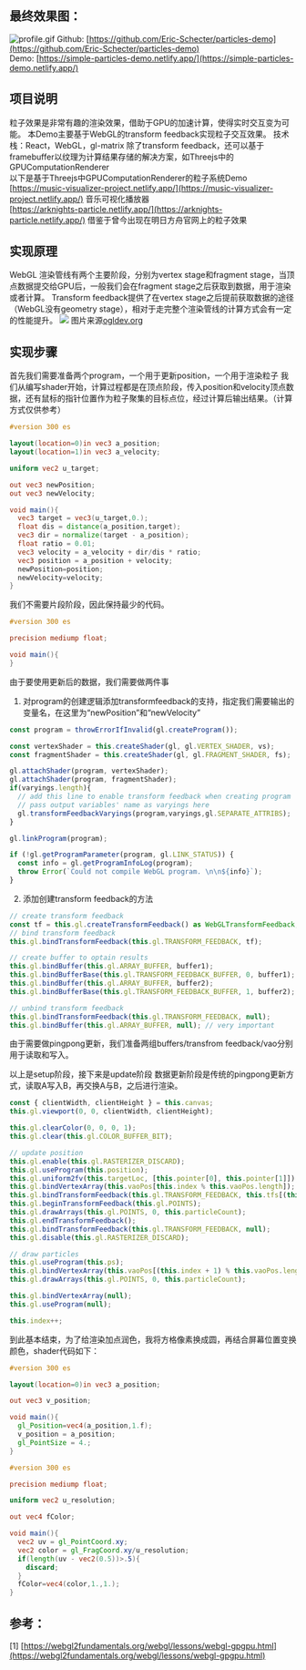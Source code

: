 ## 最终效果图：
![profile.gif](https://cdn.nlark.com/yuque/0/2023/gif/34898159/1675322994541-2708683b-22c9-480d-a21d-1b15fd712ced.gif#averageHue=%23000100&clientId=u8793c2e8-68fb-4&from=paste&height=492&id=u579abb7c&originHeight=582&originWidth=1000&originalType=binary&ratio=1&rotation=0&showTitle=false&size=5120216&status=done&style=none&taskId=u279b6680-f632-4f32-80dd-0acab92ab25&title=&width=844.6666870117188)
Github: [https://github.com/Eric-Schecter/particles-demo](https://github.com/Eric-Schecter/particles-demo)  
Demo: [https://simple-particles-demo.netlify.app/](https://simple-particles-demo.netlify.app/)
## 项目说明
粒子效果是非常有趣的渲染效果，借助于GPU的加速计算，使得实时交互变为可能。
本Demo主要基于WebGL的transform feedback实现粒子交互效果。
技术栈：React，WebGL，gl-matrix
除了transform feedback，还可以基于framebuffer以纹理为计算结果存储的解决方案，如Threejs中的GPUComputationRenderer  
以下是基于Threejs中GPUComputationRenderer的粒子系统Demo  
[https://music-visualizer-project.netlify.app/](https://music-visualizer-project.netlify.app/) 音乐可视化播放器  
[https://arknights-particle.netlify.app/](https://arknights-particle.netlify.app/) 借鉴于曾今出现在明日方舟官网上的粒子效果

## 实现原理
WebGL 渲染管线有两个主要阶段，分别为vertex stage和fragment stage，当顶点数据提交给GPU后，一般我们会在fragment stage之后获取到数据，用于渲染或者计算。
Transform feedback提供了在vertex stage之后提前获取数据的途径（WebGL没有geometry stage），相对于走完整个渲染管线的计算方式会有一定的性能提升。
![](https://cdn.nlark.com/yuque/0/2023/jpeg/34898159/1675323613732-36d4b350-d907-4739-a8be-4f68bf6671c4.jpeg#averageHue=%2340f440&clientId=u8793c2e8-68fb-4&from=paste&height=439&id=u97b4e47b&originHeight=850&originWidth=650&originalType=url&ratio=1&rotation=0&showTitle=false&status=done&style=none&taskId=u41d1c25c-3e22-42db-8a11-ed61e798a00&title=&width=336)
图片来源[ogldev.org](https://ogldev.org/)
## 实现步骤
首先我们需要准备两个program，一个用于更新position，一个用于渲染粒子
我们从编写shader开始，计算过程都是在顶点阶段，传入position和velocity顶点数据，还有鼠标的指针位置作为粒子聚集的目标点位，经过计算后输出结果。（计算方式仅供参考）
```glsl
#version 300 es

layout(location=0)in vec3 a_position;
layout(location=1)in vec3 a_velocity;

uniform vec2 u_target;

out vec3 newPosition;
out vec3 newVelocity;

void main(){
  vec3 target = vec3(u_target,0.);
  float dis = distance(a_position,target);
  vec3 dir = normalize(target - a_position);
  float ratio = 0.01;
  vec3 velocity = a_velocity + dir/dis * ratio;
  vec3 position = a_position + velocity;
  newPosition=position;
  newVelocity=velocity;
}

```
我们不需要片段阶段，因此保持最少的代码。
```glsl
#version 300 es

precision mediump float;

void main(){
}

```
由于要使用更新后的数据，我们需要做两件事

1. 对program的创建逻辑添加transformfeedback的支持，指定我们需要输出的变量名，在这里为“newPosition”和“newVelocity”
```typescript
const program = throwErrorIfInvalid(gl.createProgram());

const vertexShader = this.createShader(gl, gl.VERTEX_SHADER, vs);
const fragmentShader = this.createShader(gl, gl.FRAGMENT_SHADER, fs);

gl.attachShader(program, vertexShader);
gl.attachShader(program, fragmentShader);
if(varyings.length){
  // add this line to enable transform feedback when creating program
  // pass output variables' name as varyings here
  gl.transformFeedbackVaryings(program,varyings,gl.SEPARATE_ATTRIBS); 
}

gl.linkProgram(program);

if (!gl.getProgramParameter(program, gl.LINK_STATUS)) {
  const info = gl.getProgramInfoLog(program);
  throw Error(`Could not compile WebGL program. \n\n${info}`);
}
```

2. 添加创建transform feedback的方法
```typescript
// create transform feedback
const tf = this.gl.createTransformFeedback() as WebGLTransformFeedback;
// bind transform feedback
this.gl.bindTransformFeedback(this.gl.TRANSFORM_FEEDBACK, tf);

// create buffer to optain results
this.gl.bindBuffer(this.gl.ARRAY_BUFFER, buffer1);
this.gl.bindBufferBase(this.gl.TRANSFORM_FEEDBACK_BUFFER, 0, buffer1);
this.gl.bindBuffer(this.gl.ARRAY_BUFFER, buffer2);
this.gl.bindBufferBase(this.gl.TRANSFORM_FEEDBACK_BUFFER, 1, buffer2);

// unbind transform feedback
this.gl.bindTransformFeedback(this.gl.TRANSFORM_FEEDBACK, null);
this.gl.bindBuffer(this.gl.ARRAY_BUFFER, null); // very important
```
由于需要做pingpong更新，我们准备两组buffers/transfrom feedback/vao分别用于读取和写入。

以上是setup阶段，接下来是update阶段
数据更新阶段是传统的pingpong更新方式，读取A写入B，再交换A与B，之后进行渲染。
```typescript
const { clientWidth, clientHeight } = this.canvas;
this.gl.viewport(0, 0, clientWidth, clientHeight);

this.gl.clearColor(0, 0, 0, 1);
this.gl.clear(this.gl.COLOR_BUFFER_BIT);

// update position
this.gl.enable(this.gl.RASTERIZER_DISCARD);
this.gl.useProgram(this.position);
this.gl.uniform2fv(this.targetLoc, [this.pointer[0], this.pointer[1]]);
this.gl.bindVertexArray(this.vaoPos[this.index % this.vaoPos.length]);
this.gl.bindTransformFeedback(this.gl.TRANSFORM_FEEDBACK, this.tfs[(this.index + 1) % this.vaoPos.length]);
this.gl.beginTransformFeedback(this.gl.POINTS);
this.gl.drawArrays(this.gl.POINTS, 0, this.particleCount);
this.gl.endTransformFeedback();
this.gl.bindTransformFeedback(this.gl.TRANSFORM_FEEDBACK, null);
this.gl.disable(this.gl.RASTERIZER_DISCARD);

// draw particles
this.gl.useProgram(this.ps);
this.gl.bindVertexArray(this.vaoPos[(this.index + 1) % this.vaoPos.length]);
this.gl.drawArrays(this.gl.POINTS, 0, this.particleCount);

this.gl.bindVertexArray(null);
this.gl.useProgram(null);

this.index++;
```

到此基本结束，为了给渲染加点润色，我将方格像素换成圆，再结合屏幕位置变换颜色，shader代码如下：
```glsl
#version 300 es

layout(location=0)in vec3 a_position;

out vec3 v_position;

void main(){
  gl_Position=vec4(a_position,1.f);
  v_position = a_position;
  gl_PointSize = 4.;
}

```
```glsl
#version 300 es

precision mediump float;

uniform vec2 u_resolution;

out vec4 fColor;

void main(){  
  vec2 uv = gl_PointCoord.xy;
  vec2 color = gl_FragCoord.xy/u_resolution;
  if(length(uv - vec2(0.5))>.5){
    discard;
  }
  fColor=vec4(color,1.,1.);
}

```
## 参考：
[1] [https://webgl2fundamentals.org/webgl/lessons/webgl-gpgpu.html](https://webgl2fundamentals.org/webgl/lessons/webgl-gpgpu.html)  
